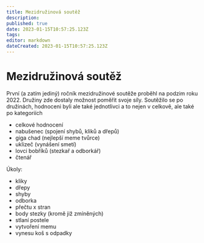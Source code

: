 ```yaml
---
title: Mezidružinová soutěž
description: 
published: true
date: 2023-01-15T10:57:25.123Z
tags: 
editor: markdown
dateCreated: 2023-01-15T10:57:25.123Z
---
```


# Mezidružinová soutěž

První (a zatím jediný) ročník mezidružinové soutěže proběhl na podzim roku 2022. Družiny zde dostaly možnost poměřit svoje síly.
Soutěžilo se po družinách, hodnoceni byli ale také jednotlivci a to nejen v celkově, ale také po kategoriích

- celkové hodnocení
- nabušenec (spojení shybů, kliků a dřepů)
 - giga chad (nejlepší meme tvůrce)
 - uklizeč (vynášení smetí)
 - lovci bobříků (stezkař a odborkář)
 - čtenář
 
Úkoly: 
- kliky
- dřepy
- shyby
- odborka
- přečtu x stran
- body stezky (kromě již zmíněných)
- stlaní postele
- vytvoření memu
- vynesu koš s odpadky
